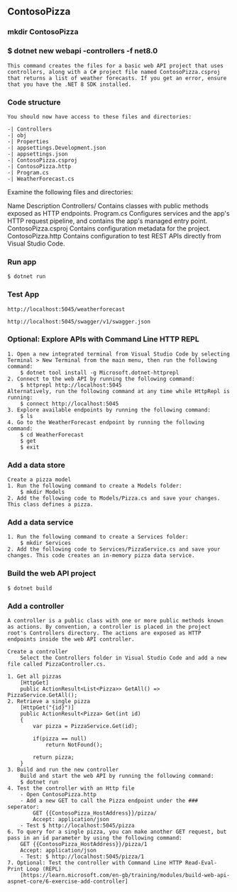 ## ContosoPizza

### mkdir ContosoPizza

### $ dotnet new webapi -controllers -f net8.0
    This command creates the files for a basic web API project that uses controllers, along with a C# project file named ContosoPizza.csproj that returns a list of weather forecasts. If you get an error, ensure that you have the .NET 8 SDK installed.

### Code structure
    You should now have access to these files and directories:

    -| Controllers
    -| obj
    -| Properties
    -| appsettings.Development.json
    -| appsettings.json
    -| ContosoPizza.csproj
    -| ContosoPizza.http
    -| Program.cs
    -| WeatherForecast.cs
Examine the following files and directories:

Name	              Description
Controllers/	      Contains classes with public methods exposed as HTTP endpoints.
Program.cs	          Configures services and the app's HTTP request pipeline, and contains the app's managed entry point.
ContosoPizza.csproj	  Contains configuration metadata for the project.
ContosoPizza.http	  Contains configuration to test REST APIs directly from Visual Studio Code.

### Run app
    $ dotnet run

### Test App
    http://localhost:5045/weatherforecast

    http://localhost:5045/swagger/v1/swagger.json

### Optional: Explore APIs with Command Line HTTP REPL
    1. Open a new integrated terminal from Visual Studio Code by selecting Terminal > New Terminal from the main menu, then run the following command:
        $ dotnet tool install -g Microsoft.dotnet-httprepl
    2. Connect to the web API by running the following command:
        $ httprepl http://localhost:5045
    Alternatively, run the following command at any time while HttpRepl is running:
        $ connect http://localhost:5045
    3. Explore available endpoints by running the following command:
        $ ls
    4. Go to the WeatherForecast endpoint by running the following command:
        $ cd WeatherForecast
        $ get
        $ exit

### Add a data store
    Create a pizza model
    1. Run the following command to create a Models folder:
        $ mkdir Models
    2. Add the following code to Models/Pizza.cs and save your changes. This class defines a pizza.

### Add a data service
    1. Run the following command to create a Services folder:
        $ mkdir Services
    2. Add the following code to Services/PizzaService.cs and save your changes. This code creates an in-memory pizza data service.
### Build the web API project
    $ dotnet build

### Add a controller
    A controller is a public class with one or more public methods known as actions. By convention, a controller is placed in the project root's Controllers directory. The actions are exposed as HTTP endpoints inside the web API controller.

    Create a controller
        Select the Controllers folder in Visual Studio Code and add a new file called PizzaController.cs.

    1. Get all pizzas
        [HttpGet]
        public ActionResult<List<Pizza>> GetAll() => PizzaService.GetAll();
    2. Retrieve a single pizza
        [HttpGet("{id}")]
        public ActionResult<Pizza> Get(int id)
        {
            var pizza = PizzaService.Get(id);

            if(pizza == null)
                return NotFound();

            return pizza;
        }
    3. Build and run the new controller
        Build and start the web API by running the following command:
        $ dotnet run
    4. Test the controller with an Http file
        - Open ContosoPizza.http
        - Add a new GET to call the Pizza endpoint under the ### seperator:
            GET {{ContosoPizza_HostAddress}}/pizza/
            Accept: application/json
        - Test $ http://localhost:5045/pizza
    6. To query for a single pizza, you can make another GET request, but pass in an id parameter by using the following command:
        GET {{ContosoPizza_HostAddress}}/pizza/1
        Accept: application/json
        - Test: $ http://localhost:5045/pizza/1
    7. Optional: Test the controller with Command Line HTTP Read-Eval-Print Loop (REPL) 
        [https://learn.microsoft.com/en-gb/training/modules/build-web-api-aspnet-core/6-exercise-add-controller]
        